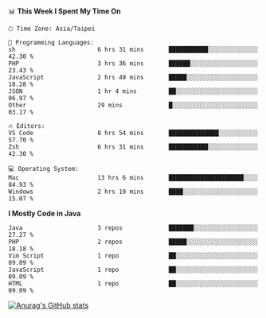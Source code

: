 <!--
<table>
  <tr>
    <td>
      <img src="./devcard.svg" alt="A dev card" width="400" hight="100%">
    </td>
    <td>
      <p>### Hi there 👋</p>
      <p>**treevel/treevel** is a ✨ _special_ ✨ repository because its `README.md` (this file) appears on your GitHub profile.</p>
      <p>Here are some ideas to get you started:</p>
      <p>- 🔭 I’m currently working on ...</p>
      <p>- 🌱 I’m currently learning ...</p>
      <p>- 👯 I’m looking to collaborate on ...</p>
      <p>- 🤔 I’m looking for help with ...</p>
      <p>- 💬 Ask me about ...</p>
      <p>- 📫 How to reach me: ...</p>
      <p>- 😄 Pronouns: ...</p>
      <p>- ⚡ Fun fact: ...</p>
    </td>
  </tr>
</table>
-->

<!--START_SECTION:waka-->
📊 **This Week I Spent My Time On** 

```text
🕑︎ Time Zone: Asia/Taipei

💬 Programming Languages: 
sh                       6 hrs 31 mins       ███████████░░░░░░░░░░░░░░   42.30 % 
PHP                      3 hrs 36 mins       ██████░░░░░░░░░░░░░░░░░░░   23.43 % 
JavaScript               2 hrs 49 mins       █████░░░░░░░░░░░░░░░░░░░░   18.28 % 
JSON                     1 hr 4 mins         ██░░░░░░░░░░░░░░░░░░░░░░░   06.97 % 
Other                    29 mins             █░░░░░░░░░░░░░░░░░░░░░░░░   03.17 % 

🔥 Editors: 
VS Code                  8 hrs 54 mins       ██████████████░░░░░░░░░░░   57.70 % 
Zsh                      6 hrs 31 mins       ███████████░░░░░░░░░░░░░░   42.30 % 

💻 Operating System: 
Mac                      13 hrs 6 mins       █████████████████████░░░░   84.93 % 
Windows                  2 hrs 19 mins       ████░░░░░░░░░░░░░░░░░░░░░   15.07 % 
```

**I Mostly Code in Java** 

```text
Java                     3 repos             ███████░░░░░░░░░░░░░░░░░░   27.27 % 
PHP                      2 repos             █████░░░░░░░░░░░░░░░░░░░░   18.18 % 
Vim Script               1 repo              ██░░░░░░░░░░░░░░░░░░░░░░░   09.09 % 
JavaScript               1 repo              ██░░░░░░░░░░░░░░░░░░░░░░░   09.09 % 
HTML                     1 repo              ██░░░░░░░░░░░░░░░░░░░░░░░   09.09 % 
```




<!--END_SECTION:waka-->

<!-- GitHub Stats Card-->
[![Anurag's GitHub stats](https://github-readme-stats.vercel.app/api?username=treevel&show_icons=true&theme=monokai&count_private=true)](https://github.com/anuraghazra/github-readme-stats)

